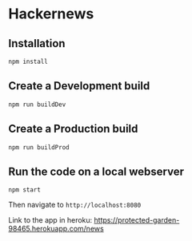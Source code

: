 # Hackernews

## Installation

    npm install

## Create a Development build

    npm run buildDev

## Create a Production build

    npm run buildProd

## Run the code on a local webserver

    npm start

Then navigate to `http://localhost:8080`

Link to the app in heroku: https://protected-garden-98465.herokuapp.com/news

